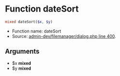 Function dateSort
===========================





```php
mixed dateSort($x, $y)
```

* Function name: dateSort
* Source: [admin-dev/filemanager/dialog.php line 400](https://github.com/PrestaShop/PrestaShop/blob/1.6.0.8/admin-dev/filemanager/dialog.php#L400).

Arguments
---------

* $x **mixed**
* $y **mixed**

